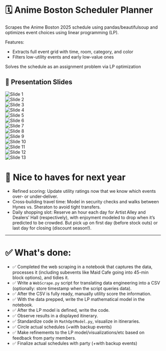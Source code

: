 # 🗓 Anime Boston Scheduler Planner
Scrapes the Anime Boston 2025 schedule using pandas/beautifulsoup and optimizes event choices using linear programming (LP).

Features:
- Extracts full event grid with time, room, category, and color
- Filters low-utility events and early low-value ones

Solves the schedule as an assignment problem via LP optimization

## 📸 Presentation Slides

![Slide 1](Anime%20Boston%20Post/Slide1.PNG)  
![Slide 2](Anime%20Boston%20Post/Slide2.PNG)  
![Slide 3](Anime%20Boston%20Post/Slide3.PNG)  
![Slide 4](Anime%20Boston%20Post/Slide4.PNG)  
![Slide 5](Anime%20Boston%20Post/Slide5.PNG)  
![Slide 6](Anime%20Boston%20Post/Slide6.PNG)  
![Slide 7](Anime%20Boston%20Post/Slide7.PNG)  
![Slide 8](Anime%20Boston%20Post/Slide8.PNG)  
![Slide 9](Anime%20Boston%20Post/Slide9.PNG)  
![Slide 10](Anime%20Boston%20Post/Slide10.PNG)  
![Slide 11](Anime%20Boston%20Post/Slide11.PNG)  
![Slide 12](Anime%20Boston%20Post/Slide12.PNG)  
![Slide 13](Anime%20Boston%20Post/Slide13.PNG)

# 🔁 Nice to haves for next year
- Refined scoring: Update utility ratings now that we know which events over‑ or under‑deliver.
- Cross‑building travel time: Model in security checks and walks between Hynes vs. Sheraton to avoid tight transfers.
- Daily shopping slot: Reserve an hour each day for Artist Alley and Dealers’ Hall (respectively), with enjoyment modeled to drop when it’s predicted to be crowded. But pick up on first day (before stock outs) or last day for closing (discount season!).

----
# ✅ What's done:
- ✅ Completed the web scraping in a notebook that captures the data, processes it (including subevents like Maid Cafe going into 45-min block options), and tidies it.
- ✅ Write a `WebScrape.py` script for translating data engineering into a CSV (optionally: store timestamp when the script queries data).
- ✅ After the CSV is fully ready, manually utility score the information.
- ✅ With the data prepped, write the LP mathematical model in the notebook.
- ✅ After the LP model is defined, write the code.
- ✅ Observe results in a displayed itinerary.
- ✅ Standardize code in `MathOptModel.py`, visualize in itineraries.
- ✅ Circle actual schedules (+with backup events)
- ✅ Make refinements to the LP model/visualizations/etc based on feedback from party members.
- ✅ Finalize actual schedules with party (+with backup events)
